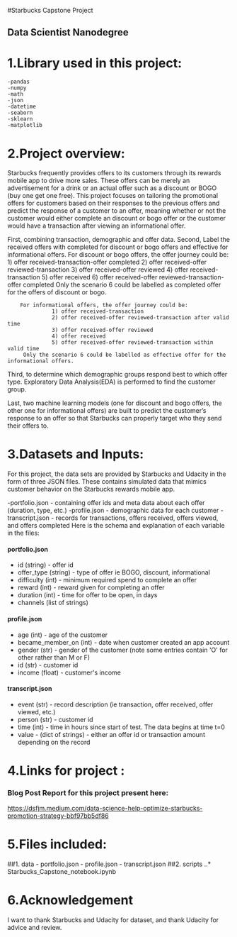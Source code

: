 #Starbucks Capstone Project
## Data Scientist Nanodegree

# 1.Library used in this project:
    -pandas
    -numpy
    -math
    -json
    -datetime
    -seaborn
    -sklearn
    -matplotlib

# 2.Project overview:
Starbucks frequently provides offers to its customers through its rewards mobile app to drive more sales. These offers can be merely an advertisement for a drink or an actual offer such as a discount or BOGO (buy one get one free). This project focuses on tailoring the promotional offers for customers based on their responses to the previous offers and predict the response of a customer to an offer, meaning whether or not the customer would either complete an discount or bogo offer or the customer would have a transaction after viewing an informational offer.

First, combining transaction, demographic and offer data.
Second, Label the received offers with completed for discount or bogo offers and effective for informational offers.
        For discount or bogo offers, the offer journey could be:
                  1) offer received-transaction-offer completed
                  2) offer received-offer reviewed-transaction
                  3) offer received-offer reviewed
                  4) offer received-transaction
                  5) offer received
                  6) offer received-offer reviewed-transaction-offer completed
        Only the scenario 6 could be labelled as completed offer for the offers of discount or bogo.

        For informational offers, the offer journey could be:
                  1) offer received-transaction
                  2) offer received-offer reviewed-transaction after valid time
                  3) offer received-offer reviewed
                  4) offer received
                  5) offer received-offer reviewed-transaction within valid time
         Only the scenario 6 could be labelled as effective offer for the informational offers.

 Third, to determine which demographic groups respond best to which offer type. Exploratory Data Analysis(EDA) is performed to find the customer group.

 Last, two machine learning models (one for discount and bogo offers, the other one for informational offers) are built to predict the customer’s response to an offer so that Starbucks can properly target who they send their offers to.


# 3.Datasets and Inputs:
For this project, the data sets are provided by Starbucks and Udacity in the form of three JSON files. These contains simulated data that mimics customer behavior on the Starbucks rewards mobile app.

   -portfolio.json - containing offer ids and meta data about each offer (duration, type, etc.)
   -profile.json - demographic data for each customer
   -transcript.json - records for transactions, offers received, offers viewed, and offers completed
Here is the schema and explanation of each variable in the files:

#### portfolio.json

- id (string) - offer id
- offer_type (string) - type of offer ie BOGO, discount, informational
- difficulty (int) - minimum required spend to complete an offer
- reward (int) - reward given for completing an offer
- duration (int) - time for offer to be open, in days
- channels (list of strings)

#### profile.json

- age (int) - age of the customer
- became_member_on (int) - date when customer created an app account
- gender (str) - gender of the customer (note some entries contain 'O' for other rather than M or F)
- id (str) - customer id
- income (float) - customer's income

#### transcript.json

- event (str) - record description (ie transaction, offer received, offer viewed, etc.)
- person (str) - customer id
- time (int) - time in hours since start of test. The data begins at time t=0
- value - (dict of strings) - either an offer id or transaction amount depending on the record
 
# 4.Links for project :
### Blog Post Report for this project present here:
https://dsfjm.medium.com/data-science-help-optimize-starbucks-promotion-strategy-bbf97bb5df86


# 5.Files included:
##1. data
    - portfolio.json
    - profile.json
    - transcript.json
##2. scripts
..* Starbucks_Capstone_notebook.ipynb

   
# 6.Acknowledgement
I want to thank Starbucks and Udacity for dataset, and thank Udacity for advice and review.

